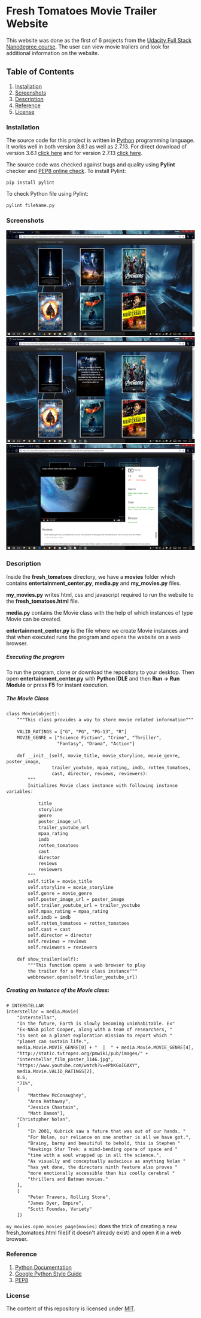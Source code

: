 # Fresh Tomatoes Movie Trailer Website 

This website was done as the first of 6 projects from the [Udacity Full Stack Nanodegree course](https://in.udacity.com/course/full-stack-web-developer-nanodegree--nd004/).
The user can view movie trailers and look for additional information on the website.

## Table of Contents
1. [Installation](#installation)
2. [Screenshots](#screenshots) 
3. [Description](#description)
5. [Reference](#reference)
6. [License](#license)

### Installation
The source code for this project is written in [Python](https://www.python.org/downloads/) programming language. It works well in both version 3.6.1 as well as 2.7.13.
For direct download of version 3.6.1 [click here](https://www.python.org/ftp/python/3.6.1/python-3.6.1.exe) and for version 2.7.13 [click here](https://www.python.org/ftp/python/2.7.13/python-2.7.13.msi).

The source code was checked against bugs and quality using **Pylint** checker and [PEP8 online check](http://pep8online.com).
To install Pylint:
```
pip install pylint
```

To check Python file using Pylint:
```
pylint fileName.py
```
### Screenshots

![](https://github.com/MANOJPATRA1991/fresh_tomatoes/blob/master/Screenshots/Screenshot%20(6).png?raw=true)
![](https://github.com/MANOJPATRA1991/fresh_tomatoes/blob/master/Screenshots/Screenshot%20(7).png?raw=true)
![](https://github.com/MANOJPATRA1991/fresh_tomatoes/blob/master/Screenshots/Screenshot%20(10).png?raw=true)

### Description
Inside the **fresh_tomatoes** directory, we have a **movies** folder which contains **entertainment_center.py**, **media.py** and **my_movies.py** files.

**my_movies.py** writes html, css and javascript required to run the website to the **fresh_tomatoes.html** file.

**media.py** contains the Movie class with the help of which instances of type Movie can be created.

**entertainment_center.py** is the file where we create Movie instances and that when executed runs the program and opens the website on a web browser.

##### Executing the program

To run the program, clone or download the repository to your desktop. Then open **entertainment_center.py** with **Python IDLE** and then **Run -> Run Module** or press **F5** for instant execution.

##### The Movie Class
```
class Movie(object):
    """This class provides a way to store movie related information"""

    VALID_RATINGS = ["G", "PG", "PG-13", "R"]
    MOVIE_GENRE = ["Science Fiction", "Crime", "Thriller",
                   "Fantasy", "Drama", "Action"]

    def __init__(self, movie_title, movie_storyline, movie_genre, poster_image,
                 trailer_youtube, mpaa_rating, imdb, rotten_tomatoes,
                 cast, director, reviews, reviewers):
        """
        Initializes Movie class instance with following instance variables:

            title
            storyline
            genre
            poster_image_url
            trailer_youtube_url
            mpaa_rating
            imdb
            rotten_tomatoes
            cast
            director
            reviews
            reviewers
        """
        self.title = movie_title
        self.storyline = movie_storyline
        self.genre = movie_genre
        self.poster_image_url = poster_image
        self.trailer_youtube_url = trailer_youtube
        self.mpaa_rating = mpaa_rating
        self.imdb = imdb
        self.rotten_tomatoes = rotten_tomatoes
        self.cast = cast
        self.director = director
        self.reviews = reviews
        self.reviewers = reviewers

    def show_trailer(self):
        """This function opens a web browser to play
        the trailer for a Movie class instance"""
        webbrowser.open(self.trailer_youtube_url)
```
##### Creating an instance of the Movie class:
```
# INTERSTELLAR
interstellar = media.Movie(
    "Interstellar",
    "In the future, Earth is slowly becoming uninhabitable. Ex"
    "Ex-NASA pilot Cooper, along with a team of researchers, "
    "is sent on a planet exploration mission to report which "
    "planet can sustain life.",
    media.Movie.MOVIE_GENRE[0] + "  |  " + media.Movie.MOVIE_GENRE[4],
    "http://static.tvtropes.org/pmwiki/pub/images/" +
    "interstellar_film_poster_1146.jpg",
    "https://www.youtube.com/watch?v=ePbKGoIGAXY",
    media.Movie.VALID_RATINGS[2],
    8.6,
    "71%",
    [
        "Matthew McConaughey",
        "Anna Hathaway",
        "Jessica Chastain",
        "Matt Damon"],
    "Christopher Nolan",
    [
        "In 2001, Kubrick saw a future that was out of our hands. "
        "For Nolan, our reliance on one another is all we have got.",
        "Brainy, barmy and beautiful to behold, this is Stephen "
        "Hawkings Star Trek: a mind-bending opera of space and "
        "time with a soul wrapped up in all the science.",
        "As visually and conceptually audacious as anything Nolan "
        "has yet done, the directors ninth feature also proves "
        "more emotionally accessible than his coolly cerebral "
        "thrillers and Batman movies."
    ],
    [
        "Peter Travers, Rolling Stone",
        "James Dyer, Empire",
        "Scott Foundas, Variety"
    ])
```
`my_movies.open_movies_page(movies)` does the trick of creating a new fresh_tomatoes.html file(if it doesn't already exist) and open it in a web browser.

### Reference
1. [Python Documentation](https://docs.python.org/3/)
2. [Google Python Style Guide](https://google.github.io/styleguide/pyguide.html)
3. [PEP8](https://www.python.org/dev/peps/pep-0008/)

### License
The content of this repository is licensed under [MIT](https://choosealicense.com/licenses/mit/).


